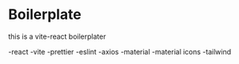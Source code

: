# Boilerplate

this is a vite-react boilerplater

-react
-vite
-prettier
-eslint
-axios
-material
-material icons
-tailwind